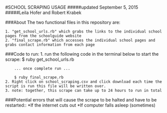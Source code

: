 #SCHOOL SCRAPING USAGE
#####updated September 5, 2015
#####Leila Hofer and Robert Krabek

###About
   The two functional files in this repository are:
   
    1. "get_school_urls.rb" which grabs the links to the individual school pages from the schoolguide website
    2. "final_scrape.rb" which accesses the individual school pages and grabs contact information from each page  

###Code to run:
    1. run the following code in the terminal below to start the scrape: 
        $ ruby get_school_urls.rb
        
        ... once complete run ...
        
        $ ruby final_scrape.rb
    2. Right click on school_scraping.csv and click download each time the script is run this file will be written over.
    3. note: together, this scrape can take up to 24 hours to run in total
            
###Potential errors that will cause the scrape to be halted and have to be restarted::
    *If the internet cuts out
    *If computer falls asleep (sometimes)